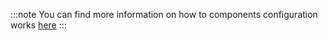 :::note
You can find more information on how to components configuration works [here](../customization/components.md)
:::